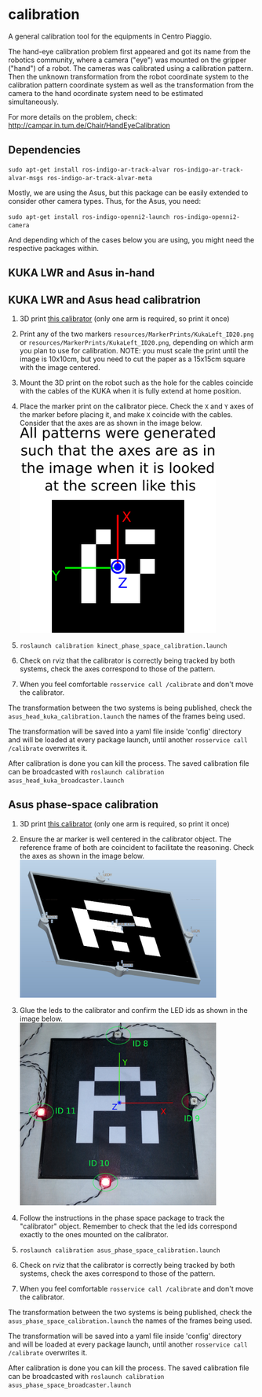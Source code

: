 # calibration

A general calibration tool for the equipments in Centro Piaggio.

The hand-eye calibration problem first appeared and got its name from the robotics community, where a camera ("eye") was mounted on the gripper ("hand") of a robot. The cameras was calibrated using a calibration pattern. Then the unknown transformation from the robot coordinate system to the calibration pattern coordinate system as well as the transformation from the camera to the hand ocordinate system need to be estimated simultaneously.

For more details on the problem, check: http://campar.in.tum.de/Chair/HandEyeCalibration

## Dependencies

`sudo apt-get install ros-indigo-ar-track-alvar ros-indigo-ar-track-alvar-msgs ros-indigo-ar-track-alvar-meta`

Mostly, we are using the Asus, but this package can be easily extended to consider other camera types. Thus, for the Asus, you need:

`sudo apt-get install ros-indigo-openni2-launch ros-indigo-openni2-camera`

And depending which of the cases below you are using, you might need the respective packages within.

## KUKA LWR and Asus in-hand

## KUKA LWR and Asus head calibratrion

1. 3D print [this calibrator](resources/3DPrints/asus_kuka_calibrator.stl) (only one arm is required, so print it once)

2. Print any of the two markers `resources/MarkerPrints/KukaLeft_ID20.png` or `resources/MarkerPrints/KukaLeft_ID20.png`, depending on which arm you plan to use for calibration. NOTE: you must scale the print until the image is 10x10cm, but you need to cut the paper as a 15x15cm square with the image centered.

3. Mount the 3D print on the robot such as the hole for the cables coincide with the cables of the KUKA when it is fully extend at home position.

4. Place the marker print on the calibrator piece. Check the `X` and `Y` axes of the marker before placing it, and make `X` coincide with the cables. Consider that the axes are as shown in the image below. <br> <img src="resources/pattern_axes.png" alt="pattern_axes text" width="400px"/>

5. `roslaunch calibration kinect_phase_space_calibration.launch`

6. Check on rviz that the calibrator is correctly being tracked by both systems, check the axes correspond to those of the pattern.

7. When you feel comfortable `rosservice call /calibrate` and don't move the calibrator.

The transformation between the two systems is being published, check the `asus_head_kuka_calibration.launch` the names of the frames being used.

The transformation will be saved into a yaml file inside 'config' directory and will be loaded at every package launch, until another `rosservice call /calibrate` overwrites it.

After calibration is done you can kill the process. The saved calibration file can be broadcasted with `roslaunch calibration asus_head_kuka_broadcaster.launch`



## Asus phase-space calibration

1. 3D print [this calibrator](resources/3DPrints/asus_phasespace_calibrator.stl) (only one arm is required, so print it once)

2. Ensure the ar marker is well centered in the calibrator object. The reference frame of both are coincident to facilitate the reasoning. Check the axes as shown in the image below.<br> <img src="resources/how_to.jpg" alt="how_to text" width="400px"/>

3. Glue the leds to the calibrator and confirm the LED ids as shown in the image below.<br> <img src="resources/Led_ID.jpg" alt="led_ids text" width="400px"/>

4. Follow the instructions in the phase space package to track the "calibrator" object. Remember to check that the led ids correspond exactly to the ones mounted on the calibrator.

5. `roslaunch calibration asus_phase_space_calibration.launch`

6. Check on rviz that the calibrator is correctly being tracked by both systems, check the axes correspond to those of the pattern.

7. When you feel comfortable `rosservice call /calibrate` and don't move the calibrator.

The transformation between the two systems is being published, check the `asus_phase_space_calibration.launch` the names of the frames being used.

The transformation will be saved into a yaml file inside 'config' directory and will be loaded at every package launch, until another `rosservice call /calibrate` overwrites it.

After calibration is done you can kill the process. The saved calibration file can be broadcasted with `roslaunch calibration asus_phase_space_broadcaster.launch`
